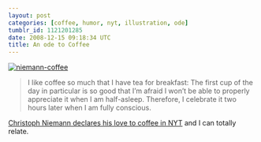 ```yaml
---
layout: post
categories: [coffee, humor, nyt, illustration, ode]
tumblr_id: 1121201285
date: 2008-12-15 09:18:34 UTC
title: An ode to Coffee
---
```


<a href="http://niemann.blogs.nytimes.com/2008/12/02/coffee/"><img src="/attachments/2008/12/niemann-coffee.jpg" alt="niemann-coffee" /></a>

<blockquote>I like coffee so much that I have tea for breakfast: The first cup of the day in particular is so good that I’m afraid I won’t be able to properly appreciate it when I am half-asleep. Therefore, I celebrate it two hours later when I am fully conscious.</blockquote>

<a href="http://niemann.blogs.nytimes.com/2008/12/02/coffee/">Christoph Niemann declares his love to coffee in NYT</a> and I can totally relate.
